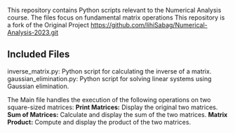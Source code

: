 This repository contains Python scripts relevant to the Numerical Analysis course. The files focus on fundamental matrix operations
This repository is a fork of the Original Project https://github.com/lihiSabag/Numerical-Analysis-2023.git
## Included Files

inverse_matrix.py: Python script for calculating the inverse of a matrix.
gaussian_elimination.py: Python script for solving linear systems using Gaussian elimination.

The Main file handles the execution of the following operations on two square-sized matrices:
**Print Matrices:** Display the original two matrices.
**Sum of Matrices:** Calculate and display the sum of the two matrices.
**Matrix Product:** Compute and display the product of the two matrices.
